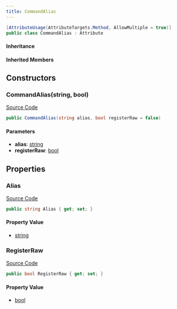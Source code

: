 ```yaml
---
title: CommandAlias
---
```


```csharp
[AttributeUsage(AttributeTargets.Method, AllowMultiple = true)]
public class CommandAlias : Attribute
```

#### Inheritance

#### Inherited Members

## Constructors

### CommandAlias(string, bool)

[Source Code](https://github.com/swiftly-solution/swiftlys2/blob/main/managed/src/SwiftlyS2.Shared/Modules/Commands/Attributes/CommandAliasAttribute.cs#L9)

```csharp
public CommandAlias(string alias, bool registerRaw = false)
```

#### Parameters

- **alias**: [string](https://learn.microsoft.com/dotnet/api/system.string)
- **registerRaw**: [bool](https://learn.microsoft.com/dotnet/api/system.boolean)

## Properties

### Alias

[Source Code](https://github.com/swiftly-solution/swiftlys2/blob/main/managed/src/SwiftlyS2.Shared/Modules/Commands/Attributes/CommandAliasAttribute.cs#L5)

```csharp
public string Alias { get; set; }
```

#### Property Value

- [string](https://learn.microsoft.com/dotnet/api/system.string)

### RegisterRaw

[Source Code](https://github.com/swiftly-solution/swiftlys2/blob/main/managed/src/SwiftlyS2.Shared/Modules/Commands/Attributes/CommandAliasAttribute.cs#L7)

```csharp
public bool RegisterRaw { get; set; }
```

#### Property Value

- [bool](https://learn.microsoft.com/dotnet/api/system.boolean)

